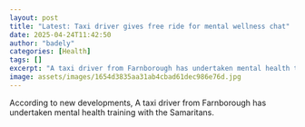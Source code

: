 ```yaml
---
layout: post
title: "Latest: Taxi driver gives free ride for mental wellness chat"
date: 2025-04-24T11:42:50
author: "badely"
categories: [Health]
tags: []
excerpt: "A taxi driver from Farnborough has undertaken mental health training with the Samaritans."
image: assets/images/1654d3835aa31ab4cbad61dec986e76d.jpg
---
```


According to new developments, A taxi driver from Farnborough has undertaken mental health training with the Samaritans.

